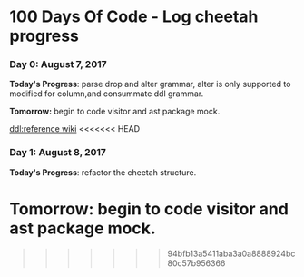 # 100 Days Of Code - Log cheetah progress

### Day 0: August 7, 2017

**Today's Progress**: parse drop and alter grammar, alter is only supported to modified for column,and consummate ddl grammar.

**Tomorrow:** begin to code visitor and ast package mock.

[ddl:reference wiki](https://en.wikipedia.org/wiki/Data_definition_language#DROP_statement)
<<<<<<< HEAD

### Day 1: August 8, 2017

**Today's Progress**: refactor the cheetah structure.

**Tomorrow:** begin to code visitor and ast package mock.
=======
>>>>>>> 94bfb13a5411aba3a0a8888924bc80c57b956366
